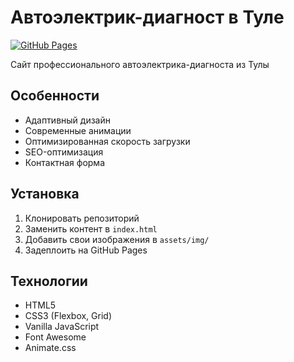 # Автоэлектрик-диагност в Туле

[![GitHub Pages](https://img.shields.io/badge/GitHub%20Pages-Deployed-brightgreen)](https://ваш-логин.github.io/auto-electric-tula/)

Сайт профессионального автоэлектрика-диагноста из Тулы

## Особенности
- Адаптивный дизайн
- Современные анимации
- Оптимизированная скорость загрузки
- SEO-оптимизация
- Контактная форма

## Установка
1. Клонировать репозиторий
2. Заменить контент в `index.html`
3. Добавить свои изображения в `assets/img/`
4. Задеплоить на GitHub Pages

## Технологии
- HTML5
- CSS3 (Flexbox, Grid)
- Vanilla JavaScript
- Font Awesome
- Animate.css
